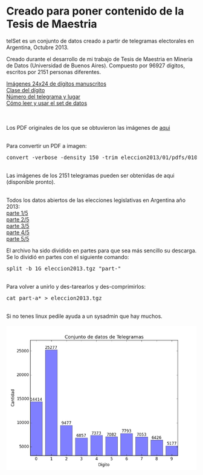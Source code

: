 # Creado para poner contenido de la Tesis de Maestria

telSet es un conjunto de datos creado a partir de telegramas electorales en Argentina, Octubre 2013.

Creado durante el desarrollo de mi trabajo de Tesis de Maestria en Mineria de Datos (Universidad de Buenos Aires).
Compuesto por 96927 dígitos, escritos por 2151 personas diferentes.

<a href="https://github.com/walt3rminer/datamining/blob/master/tel_images.csv.gz">Imágenes 24x24 de dígitos manuscritos</a><br />
<a href="https://github.com/walt3rminer/datamining/blob/master/tel_labels.csv">Clase del dígito</a><br />
<a href="https://github.com/walt3rminer/datamining/blob/master/tel_names.csv">Número del telegrama y lugar</a><br />
<a href="https://github.com/walt3rminer/datamining/blob/master/cnn_experiments.py">Cómo leer y usar el set de datos</a>

<br /><br />
Los PDF originales de los que se obtuvieron las 
imágenes de <a href="https://drive.google.com/file/d/0B3S6fgRmEp2GbHVUemt5SmY4Mlk/view?usp=sharing" target="_new">aqui</a><br /><br />

Para convertir un PDF a imagen:<br />
<pre>
convert -verbose -density 150 -trim eleccion2013/01/pdfs/010110113_4625.pdf -quality 100 -sharpen 0x1.0 010110113_4625.jpg
</pre>

<br />
Las imágenes de los 2151 telegramas pueden ser obtenidas de aqui (disponible pronto).<br /><br />


Todos los datos abiertos de las elecciones legislativas en Argentina año 2013:<br />
<a href="">parte 1/5</a><br />
<a href="">parte 2/5</a><br />
<a href="">parte 3/5</a><br />
<a href="">parte 4/5</a><br />
<a href="">parte 5/5</a><br />

El archivo ha sido dividido en partes para que sea más sencillo su descarga.  Se lo dividió
en partes con el siguiente comando:<br />
<pre>
split -b 1G eleccion2013.tgz "part-"
</pre>
<br />
Para volver a unirlo y des-tarearlos y des-comprimirlos:<br />
<pre>
cat part-a* > eleccion2013.tgz
</pre>
<br />
Si no tenes linux pedile ayuda a un sysadmin que hay muchos.<br /><br />



<img src="telSet1.png" />
